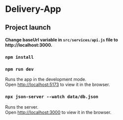 # Delivery-App

## Project launch

#### Change baseUrl variable in `src/services/api.js` file to http://localhost:3000.

### `npm install`

### `npm run dev`

Runs the app in the development mode.\
Open [http://localhost:5173](http://localhost:5173) to view it in the browser.

### `npx json-server --watch data/db.json`

Runs the server.\
Open [http://localhost:3000](http://localhost:3000) to view it in the browser.
